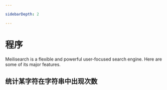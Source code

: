 ```yaml
---

sidebarDepth: 2

---
```


# 程序

Meilisearch is a flexible and powerful user-focused search engine. Here are some of its major features.

## 统计某字符在字符串中出现次数

<CodeSamples id="getting_started_add_documents_md" />
